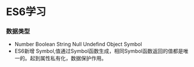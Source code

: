 # ES6学习

### 数据类型
+ Number Boolean String Null Undefind Object Symbol
+ ES6新增 Symbol,值通过Symbol函数生成，相同Symbol函数返回的值都是唯一的。起到属性私有化，数据保护作用。

